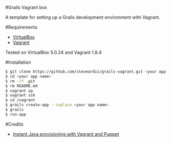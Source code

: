 #Grails Vagrant box

A template for setting up a Grails development environment with Vagrant.

#Requirements

* [VirtualBox](https://www.virtualbox.org)
* [Vagrant](http://vagrantup.com)

Tested on VirtualBox 5.0.24 and Vagrant 1.8.4

#Installation

```bash
$ git clone https://github.com/steveardis/grails-vagrant.git <your app name>
$ cd <your app name>
$ rm -rf .git
$ rm README.md
$ vagrant up
$ vagrant ssh
$ cd /vagrant
$ grails create-app --inplace <your app name>
$ grails
$ run-app
```

#Credits

* [Instant Java provisioning with Vagrant and Puppet](https://bitbucket.org/durdn/stash-vagrant-install.git)
